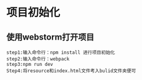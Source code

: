 # 项目初始化
## 使用webstorm打开项目
```
step1:输入命令行：npm install 进行项目初始化
step2:输入命令行：webpack
step3:npm run dev
Step4:将resource和index.html文件考入bulid文件夹便可

```